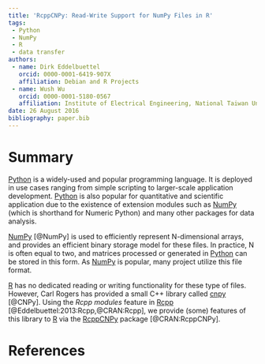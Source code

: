 ```yaml
---
title: 'RcppCNPy: Read-Write Support for NumPy Files in R'
tags:
 - Python
 - NumPy
 - R
 - data transfer
authors:
 - name: Dirk Eddelbuettel
   orcid: 0000-0001-6419-907X
   affiliation: Debian and R Projects
 - name: Wush Wu
   orcid: 0000-0001-5180-0567
   affiliation: Institute of Electrical Engineering, National Taiwan University
date: 26 August 2016
bibliography: paper.bib
---
```


# Summary

[Python](https://https://www.python.org/) is a widely-used and popular programming
language. It is deployed in use cases ranging from simple scripting to larger-scale
application development. [Python](https://https://www.python.org/) is also popular for
quantitative and scientific application due to the existence of extension modules such as
[NumPy](http://www.numpy.org/) (which is shorthand for Numeric Python) and many other
packages for data analysis.

[NumPy](http://www.numpy.org/) [@NumPy] is used to efficiently represent N-dimensional arrays, and
provides an efficient binary storage model for these files.  In practice, N is often equal
to two, and matrices processed or generated in [Python](https://https://www.python.org/)
can be stored in this form. As [NumPy](http://www.numpy.org/) is popular, many project
utilize this file format.

[R](https://www.r-project.org) has no dedicated reading or writing functionality for these
type of files.  However, Carl Rogers has provided a small C++ library called
[cnpy](https://github.com/rogersce/cnpy) [@CNPy]. Using the _Rcpp modules_ feature in
[Rcpp](http://dirk.eddelbuettel.com/code/rcpp.html) [@Eddelbuettel:2013:Rcpp,@CRAN:Rcpp],
we provide (some) features of this library to [R](https://www.r-project.org) via the 
[RcppCNPy](https://dirk.eddelbuettel.com/code/rcpp.cnpy.html) package [@CRAN:RcppCNPy].

# References

